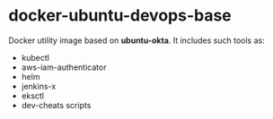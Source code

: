 # docker-ubuntu-devops-base

Docker utility image based on **ubuntu-okta**. It includes such tools as:

* kubectl
* aws-iam-authenticator
* helm
* jenkins-x
* eksctl
* dev-cheats scripts

